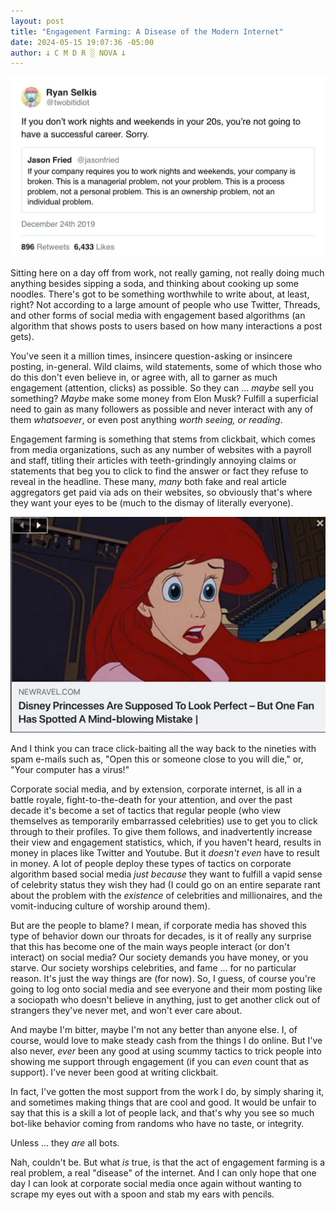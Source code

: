 ```yaml
---
layout: post
title: "Engagement Farming: A Disease of the Modern Internet"
date: 2024-05-15 19:07:36 -05:00
author: 𐕣 C M D R ░ NOVA 𐕣
---
```

![A screenshot of annoying vermin from Twitter, saying, "If you don't work nights and weekends in your 20s, you're not going to have a successful career. Sorry." Which is obvious rage-bait engagement farming.](/img/posts/farming/engagement_farm.jpg)

<!-- wp:paragraph -->
<p>Sitting here on a day off from work, not really gaming, not really doing much anything besides sipping a soda, and thinking about cooking up some noodles. There's got to be something worthwhile to write about, at least, right? Not according to a large amount of people who use Twitter, Threads, and other forms of social media with engagement based algorithms (an algorithm that shows posts to users based on how many interactions a post gets).</p>
<!-- /wp:paragraph -->

<!-- wp:paragraph -->
<p>You've seen it a million times, insincere question-asking or insincere posting, in-general. Wild claims, wild statements, some of which those who do this don't even believe in, or agree with, all to garner as much engagement (attention, clicks) as possible. So they can ... <em>maybe</em> sell you something? <em>Maybe</em> make some money from Elon Musk? Fulfill a superficial need to gain as many followers as possible and never interact with any of them <em>whatsoever</em>, or even post anything <em>worth seeing, or reading</em>.</p>
<!-- /wp:paragraph -->

<!-- wp:paragraph -->
<p>Engagement farming is something that stems from clickbait, which comes from media organizations, such as any number of websites with a payroll and staff, titling their articles with teeth-grindingly annoying claims or statements that beg you to click to find the answer or fact they refuse to reveal in the headline. These many, <em>many</em> both fake and real article aggregators get paid via ads on their websites, so obviously that's where they want your eyes to be (much to the dismay of literally everyone).</p>
<!-- /wp:paragraph -->

![A screenshot of a random article online whose headline reads "Disney princesses are supposed to look perfect, but one fan has spotted a mindblowing mistake!](/img/posts/farming/bait.png)

<!-- wp:paragraph -->
<p>And I think you can trace click-baiting all the way back to the nineties with spam e-mails such as, "Open this or someone close to you will die," or, "Your computer has a virus!"</p>
<!-- /wp:paragraph -->

<!-- wp:paragraph -->
<p>Corporate social media, and by extension, corporate internet, is all in a battle royale, fight-to-the-death for your attention, and over the past decade it's become a set of tactics that regular people (who view themselves as temporarily embarrassed celebrities) use to get you to click through to their profiles. To give them follows, and inadvertently increase their view and engagement statistics, which, if you haven't heard, results in money in places like Twitter and Youtube. But it <em>doesn't even</em> have to result in money. A lot of people deploy these types of tactics on corporate algorithm based social media <em>just because</em> they want to fulfill a vapid sense of celebrity status they wish they had (I could go on an entire separate rant about the problem with the <em>existence </em>of celebrities and millionaires, and the vomit-inducing culture of worship around them).</p>
<!-- /wp:paragraph -->

<!-- wp:paragraph -->
<p>But are the people to blame? I mean, if corporate media has shoved this type of behavior down our throats for decades, is it of really any surprise that this has become one of the main ways people interact (or don't interact) on social media? Our society demands you have money, or you starve. Our society worships celebrities, and fame ... for no particular reason. It's just the way things are (for now). So, I guess, of course you're going to log onto social media and see everyone and their mom posting like a sociopath who doesn't believe in anything, just to get another click out of strangers they've never met, and won't ever care about.</p>
<!-- /wp:paragraph -->

<!-- wp:paragraph -->
<p>And maybe I'm bitter, maybe I'm not any better than anyone else. I, of course, would love to make steady cash from the things I do online. But I've also never, <em>ever</em> been any good at using scummy tactics to trick people into showing me support through engagement (if you can <em>even</em> count that as support). I've never been good at writing clickbait.</p>
<!-- /wp:paragraph -->

<!-- wp:paragraph -->
<p>In fact, I've gotten the most support from the work I do, by simply sharing it, and sometimes making things that are cool and good. It would be unfair to say that this is a skill a lot of people lack, and that's why you see so much bot-like behavior coming from randoms who have no taste, or integrity.</p>
<!-- /wp:paragraph -->

<!-- wp:paragraph -->
<p>Unless ... they <em>are</em> all bots.</p>
<!-- /wp:paragraph -->

<!-- wp:paragraph -->
<p>Nah, couldn't be. But what <em>is</em> true, is that the act of engagement farming is a real problem, a real "disease" of the internet. And I can only hope that one day I can look at corporate social media once again without wanting to scrape my eyes out with a spoon and stab my ears with pencils.</p>
<!-- /wp:paragraph -->